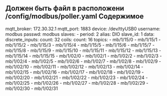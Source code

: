Должен быть файл в расположени /config/modbus/poller.yaml
Содержимое
  -
  mqtt_broker: 172.30.32.1
  mqtt_port: 1883
  device: /dev/ttyUSB0
  username: modbus
  passwd: modbus
  slaves:
    -
      period: 2
      alias: DIO
      slave_id: 1
      data:
        discrete_inputs:
          count: 32
        coils:
          count: 16
      topics:
      - mb/1/15/0
      - mb/1/15/1
      - mb/1/15/2
      - mb/1/15/3
      - mb/1/15/4
      - mb/1/15/5
      - mb/1/15/6
      - mb/1/15/7
      - mb/1/15/8
      - mb/1/15/9
      - mb/1/15/10
      - mb/1/15/11
      - mb/1/15/12
      - mb/1/15/13
      - mb/1/15/14
      - mb/1/15/15
      - mb/1/02/0
      - mb/1/02/1
      - mb/1/02/2
      - mb/1/02/3
      - mb/1/02/4
      - mb/1/02/5
      - mb/1/02/6
      - mb/1/02/7
      - mb/1/02/8
      - mb/1/02/9
      - mb/1/02/10
      - mb/1/02/11
      - mb/1/02/12
      - mb/1/02/13
      - mb/1/02/14
      - mb/1/02/15
      - mb/1/02/16
      - mb/1/02/17
      - mb/1/02/18
      - mb/1/02/19
      - mb/1/02/20
      - mb/1/02/21
      - mb/1/02/22
      - mb/1/02/23
      - mb/1/02/24
      - mb/1/02/25
      - mb/1/02/26
      - mb/1/02/27
      - mb/1/02/28
      - mb/1/02/29
      - mb/1/02/30
      - mb/1/02/31
      
